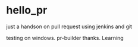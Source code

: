 # hello_pr

just a handson on pull request using jenkins and git

testing on windows.
 pr-builder
thanks.
Learning

